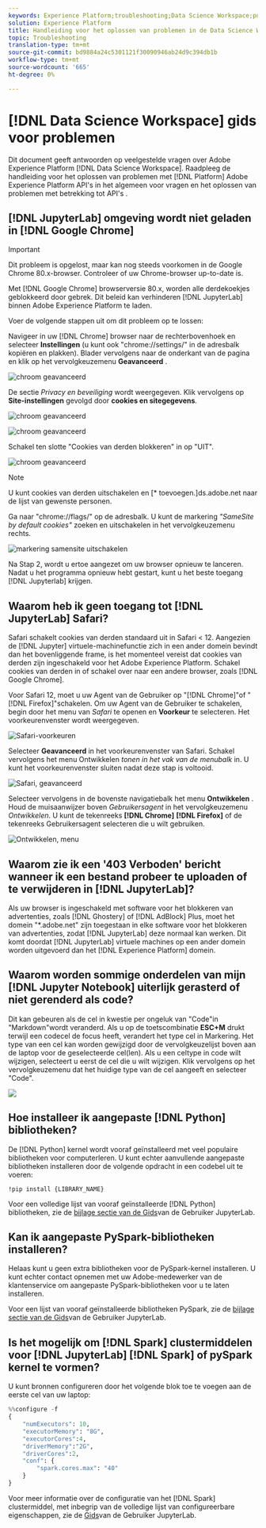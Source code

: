 ```yaml
---
keywords: Experience Platform;troubleshooting;Data Science Workspace;popular topics
solution: Experience Platform
title: Handleiding voor het oplossen van problemen in de Data Science Workspace
topic: Troubleshooting
translation-type: tm+mt
source-git-commit: bd9884a24c5301121f30090946ab24d9c394db1b
workflow-type: tm+mt
source-wordcount: '665'
ht-degree: 0%

---
```



# [!DNL Data Science Workspace] gids voor problemen

Dit document geeft antwoorden op veelgestelde vragen over Adobe Experience Platform [!DNL Data Science Workspace]. Raadpleeg de handleiding voor het oplossen van problemen met [!DNL Platform] Adobe Experience Platform API&#39;s in het algemeen voor vragen en het oplossen van problemen met betrekking tot API&#39;s [](../landing/troubleshooting.md).

## [!DNL JupyterLab] omgeving wordt niet geladen in [!DNL Google Chrome]

>[!IMPORTANT]
>
>Dit probleem is opgelost, maar kan nog steeds voorkomen in de Google Chrome 80.x-browser. Controleer of uw Chrome-browser up-to-date is.

Met [!DNL Google Chrome] browserversie 80.x, worden alle derdekoekjes geblokkeerd door gebrek. Dit beleid kan verhinderen [!DNL JupyterLab] binnen Adobe Experience Platform te laden.

Voer de volgende stappen uit om dit probleem op te lossen:

Navigeer in uw [!DNL Chrome] browser naar de rechterbovenhoek en selecteer **Instellingen** (u kunt ook &quot;chrome://settings/&quot; in de adresbalk kopiëren en plakken). Blader vervolgens naar de onderkant van de pagina en klik op het vervolgkeuzemenu **Geavanceerd** .

![chroom geavanceerd](./images/faq/chrome-advanced.png)

De sectie *Privacy en beveiliging* wordt weergegeven. Klik vervolgens op **Site-instellingen** gevolgd door **cookies en sitegegevens**.

![chroom geavanceerd](./images/faq/privacy-security.png)

![chroom geavanceerd](./images/faq/cookies.png)

Schakel ten slotte &quot;Cookies van derden blokkeren&quot; in op &quot;UIT&quot;.

![chroom geavanceerd](./images/faq/toggle-off.png)

>[!NOTE]
>
>U kunt cookies van derden uitschakelen en [* toevoegen.]ds.adobe.net naar de lijst van gewenste personen.

Ga naar &quot;chrome://flags/&quot; op de adresbalk. U kunt de markering *&quot;SameSite by default cookies&quot;* zoeken en uitschakelen in het vervolgkeuzemenu rechts.

![markering samensite uitschakelen](./images/faq/samesite-flag.png)

Na Stap 2, wordt u ertoe aangezet om uw browser opnieuw te lanceren. Nadat u het programma opnieuw hebt gestart, kunt u het beste toegang [!DNL Jupyterlab] krijgen.

## Waarom heb ik geen toegang tot [!DNL JupyterLab] Safari?

Safari schakelt cookies van derden standaard uit in Safari &lt; 12. Aangezien de [!DNL Jupyter] virtuele-machinefunctie zich in een ander domein bevindt dan het bovenliggende frame, is het momenteel vereist dat cookies van derden zijn ingeschakeld voor het Adobe Experience Platform. Schakel cookies van derden in of schakel over naar een andere browser, zoals [!DNL Google Chrome].

Voor Safari 12, moet u uw Agent van de Gebruiker op &quot;[!DNL Chrome]&quot;of &quot;[!DNL Firefox]&quot;schakelen. Om uw Agent van de Gebruiker te schakelen, begin door het menu van *Safari* te openen en **Voorkeur** te selecteren. Het voorkeurenvenster wordt weergegeven.

![Safari-voorkeuren](./images/faq/preferences.png)

Selecteer **Geavanceerd** in het voorkeurenvenster van Safari. Schakel vervolgens het menu Ontwikkelen *tonen in het vak van de menubalk* in. U kunt het voorkeurenvenster sluiten nadat deze stap is voltooid.

![Safari, geavanceerd](./images/faq/advanced.png)

Selecteer vervolgens in de bovenste navigatiebalk het menu **Ontwikkelen** . Houd de muisaanwijzer boven *Gebruikersagent* in het vervolgkeuzemenu *Ontwikkelen*. U kunt de tekenreeks **[!DNL Chrome]** **[!DNL Firefox]** of de tekenreeks Gebruikersagent selecteren die u wilt gebruiken.

![Ontwikkelen, menu](./images/faq/user-agent.png)

## Waarom zie ik een &#39;403 Verboden&#39; bericht wanneer ik een bestand probeer te uploaden of te verwijderen in [!DNL JupyterLab]?

Als uw browser is ingeschakeld met software voor het blokkeren van advertenties, zoals [!DNL Ghostery] of [!DNL AdBlock] Plus, moet het domein &quot;\*.adobe.net&quot; zijn toegestaan in elke software voor het blokkeren van advertenties, zodat [!DNL JupyterLab] deze normaal kan werken. Dit komt doordat [!DNL JupyterLab] virtuele machines op een ander domein worden uitgevoerd dan het [!DNL Experience Platform] domein.

## Waarom worden sommige onderdelen van mijn [!DNL Jupyter Notebook] uiterlijk gerasterd of niet gerenderd als code?

Dit kan gebeuren als de cel in kwestie per ongeluk van &quot;Code&quot;in &quot;Markdown&quot;wordt veranderd. Als u op de toetscombinatie **ESC+M** drukt terwijl een codecel de focus heeft, verandert het type cel in Markering. Het type van een cel kan worden gewijzigd door de vervolgkeuzelijst boven aan de laptop voor de geselecteerde cel(len). Als u een celtype in code wilt wijzigen, selecteert u eerst de cel die u wilt wijzigen. Klik vervolgens op het vervolgkeuzemenu dat het huidige type van de cel aangeeft en selecteer &quot;Code&quot;.

![](./images/faq/code_type.png)

## Hoe installeer ik aangepaste [!DNL Python] bibliotheken?

De [!DNL Python] kernel wordt vooraf geïnstalleerd met veel populaire bibliotheken voor computerleren. U kunt echter aanvullende aangepaste bibliotheken installeren door de volgende opdracht in een codebel uit te voeren:

```shell
!pip install {LIBRARY_NAME}
```

Voor een volledige lijst van vooraf geïnstalleerde [!DNL Python] bibliotheken, zie de [bijlage sectie van de Gids](./jupyterlab/overview.md#supported-libraries)van de Gebruiker JupyterLab.

## Kan ik aangepaste PySpark-bibliotheken installeren?

Helaas kunt u geen extra bibliotheken voor de PySpark-kernel installeren. U kunt echter contact opnemen met uw Adobe-medewerker van de klantenservice om aangepaste PySpark-bibliotheken voor u te laten installeren.

Voor een lijst van vooraf geïnstalleerde bibliotheken PySpark, zie de [bijlage sectie van de Gids](./jupyterlab/overview.md#supported-libraries)van de Gebruiker JupyterLab.

## Is het mogelijk om [!DNL Spark] clustermiddelen voor [!DNL JupyterLab] [!DNL Spark] of pySpark kernel te vormen?

U kunt bronnen configureren door het volgende blok toe te voegen aan de eerste cel van uw laptop:

```python
%%configure -f 
{
    "numExecutors": 10,
    "executorMemory": "8G",
    "executorCores":4,
    "driverMemory":"2G",
    "driverCores":2,
    "conf": {
        "spark.cores.max": "40"
    }
}
```

Voor meer informatie over de configuratie van het [!DNL Spark] clustermiddel, met inbegrip van de volledige lijst van configureerbare eigenschappen, zie de [Gids](./jupyterlab/overview.md#kernels)van de Gebruiker JupyterLab.
